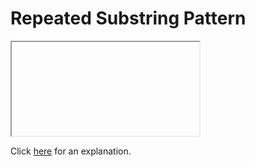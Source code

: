 # Repeated Substring Pattern 

<iframe></iframe>

Click [here](Explanation.md) for an explanation.

